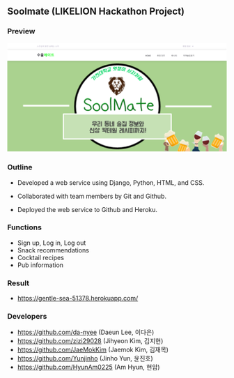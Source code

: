 ## Soolmate (LIKELION Hackathon Project)
### Preview
![soolmate_main](./img/soolmate.PNG)

### Outline
* Developed a web service using Django, Python, HTML, and CSS.

* Collaborated with team members by Git and Github.

* Deployed the web service to Github and Heroku.

### Functions
- Sign up, Log in, Log out
- Snack recommendations
- Cocktail recipes
- Pub information

### Result
- https://gentle-sea-51378.herokuapp.com/

### Developers
- https://github.com/da-nyee (Daeun Lee, 이다은)
- https://github.com/zizi29028 (Jihyeon Kim, 김지현)
- https://github.com/JaeMokKim (Jaemok Kim, 김재목)
- https://github.com/Yunjinho (Jinho Yun, 윤진호)
- https://github.com/HyunAm0225 (Am Hyun, 현암)